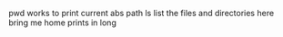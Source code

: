 pwd works to print current abs path
ls list the files and directories here
bring me home
prints in long
